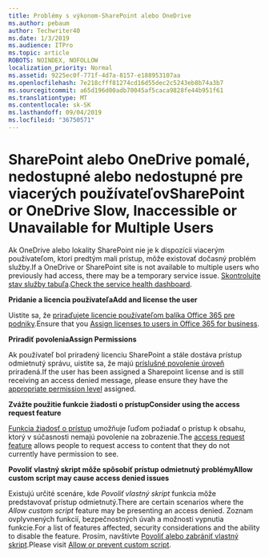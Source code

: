 ```yaml
---
title: Problémy s výkonom-SharePoint alebo OneDrive
ms.author: pebaum
author: Techwriter40
ms.date: 1/3/2019
ms.audience: ITPro
ms.topic: article
ROBOTS: NOINDEX, NOFOLLOW
localization_priority: Normal
ms.assetid: 9225ec0f-771f-4d7a-8157-e188953107aa
ms.openlocfilehash: 7e218cfff81274cd16d55dec2c5243eb8b74a3b7
ms.sourcegitcommit: a65d196d00adb70045af5caca9828fe44b951f61
ms.translationtype: MT
ms.contentlocale: sk-SK
ms.lasthandoff: 09/04/2019
ms.locfileid: "36750571"
---
```

# <a name="sharepoint-or-onedrive-slow-inaccessible-or-unavailable-for-multiple-users"></a><span data-ttu-id="e27db-102">SharePoint alebo OneDrive pomalé, nedostupné alebo nedostupné pre viacerých používateľov</span><span class="sxs-lookup"><span data-stu-id="e27db-102">SharePoint or OneDrive Slow, Inaccessible or Unavailable for Multiple Users</span></span>

<span data-ttu-id="e27db-103">Ak OneDrive alebo lokality SharePoint nie je k dispozícii viacerým používateľom, ktorí predtým mali prístup, môže existovať dočasný problém služby.</span><span class="sxs-lookup"><span data-stu-id="e27db-103">If a OneDrive or SharePoint site is not available to multiple users who previously had access, there may be a temporary service issue.</span></span> <span data-ttu-id="e27db-104">[Skontrolujte stav služby tabuľa](https://portal.office.com/adminportal/home#/servicehealth).</span><span class="sxs-lookup"><span data-stu-id="e27db-104">[Check the service health dashboard](https://portal.office.com/adminportal/home#/servicehealth).</span></span>

<span data-ttu-id="e27db-105">**Pridanie a licencia používateľa**</span><span class="sxs-lookup"><span data-stu-id="e27db-105">**Add and license the user**</span></span>

<span data-ttu-id="e27db-106">Uistite sa, že [priraďujete licencie používateľom balíka Office 365 pre podniky](https://docs.microsoft.com/office365/admin/subscriptions-and-billing/assign-licenses-to-users?view=o365-worldwide&amp;tabs=One).</span><span class="sxs-lookup"><span data-stu-id="e27db-106">Ensure that you [Assign licenses to users in Office 365 for business](https://docs.microsoft.com/office365/admin/subscriptions-and-billing/assign-licenses-to-users?view=o365-worldwide&amp;tabs=One).</span></span>


<span data-ttu-id="e27db-107">**Priradiť povolenia**</span><span class="sxs-lookup"><span data-stu-id="e27db-107">**Assign Permissions**</span></span>

<span data-ttu-id="e27db-108">Ak používateľ bol priradený licenciu SharePoint a stále dostáva prístup odmietnutý správu, uistite sa, že majú [príslušné povolenie úroveň](https://docs.microsoft.com/sharepoint/understanding-permission-levels) priradená.</span><span class="sxs-lookup"><span data-stu-id="e27db-108">If the user has been assigned a Sharepoint license and is still receiving an access denied message, please ensure they have the [appropriate permission level](https://docs.microsoft.com/sharepoint/understanding-permission-levels) assigned.</span></span>

<span data-ttu-id="e27db-109">**Zvážte použitie funkcie žiadosti o prístup**</span><span class="sxs-lookup"><span data-stu-id="e27db-109">**Consider using the access request feature**</span></span>

<span data-ttu-id="e27db-110">[Funkcia žiadosť o prístup](https://support.office.com/article/Set-up-and-manage-access-requests-94B26E0B-2822-49D4-929A-8455698654B3) umožňuje ľuďom požiadať o prístup k obsahu, ktorý v súčasnosti nemajú povolenie na zobrazenie.</span><span class="sxs-lookup"><span data-stu-id="e27db-110">The [access request feature](https://support.office.com/article/Set-up-and-manage-access-requests-94B26E0B-2822-49D4-929A-8455698654B3) allows people to request access to content that they do not currently have permission to see.</span></span>

<span data-ttu-id="e27db-111">**Povoliť vlastný skript môže spôsobiť prístup odmietnutý problémy**</span><span class="sxs-lookup"><span data-stu-id="e27db-111">**Allow custom script may cause access denied issues**</span></span>

<span data-ttu-id="e27db-112">Existujú určité scenáre, kde *Povoliť vlastný skript* funkcia môže predstavovať prístup odmietnutý.</span><span class="sxs-lookup"><span data-stu-id="e27db-112">There are certain scenarios where the *Allow custom script* feature may be presenting an access denied.</span></span> <span data-ttu-id="e27db-113">Zoznam ovplyvnených funkcií, bezpečnostných úvah a možnosti vypnutia funkcie.</span><span class="sxs-lookup"><span data-stu-id="e27db-113">For a list of features affected, security considerations and the ability to disable the feature.</span></span> <span data-ttu-id="e27db-114">Prosím, navštívte [Povoliť alebo zabrániť vlastný skript](https://docs.microsoft.com/sharepoint/allow-or-prevent-custom-script).</span><span class="sxs-lookup"><span data-stu-id="e27db-114">Please visit [Allow or prevent custom script](https://docs.microsoft.com/sharepoint/allow-or-prevent-custom-script).</span></span>

